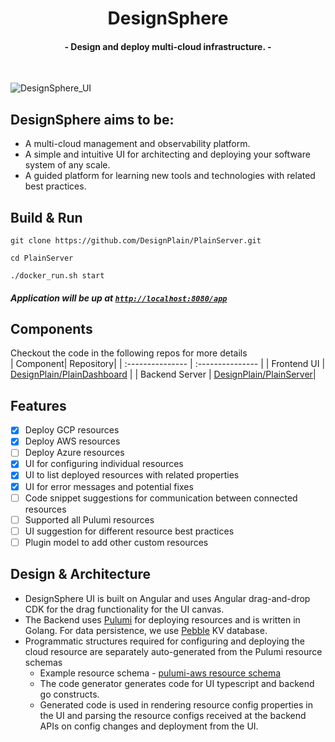 <h1 align="center">
DesignSphere
</h1>
<h4 align="center">
  - Design and deploy multi-cloud infrastructure. -
  <br>
</h4>
<br>

![DesignSphere_UI](https://github.com/DesignPlain/.github/assets/19748270/220741e9-2351-4684-a4f5-c916d95a7be0)

## DesignSphere aims to be:

-  A multi-cloud management and observability platform.
-  A simple and intuitive UI for architecting and deploying your software system of any scale.
-  A guided platform for learning new tools and technologies with related best practices.

## Build & Run

```
git clone https://github.com/DesignPlain/PlainServer.git

cd PlainServer

./docker_run.sh start
```

##### Application will be up at [`http://localhost:8080/app`](http://localhost:8080/app/)

## Components

Checkout the code in the following repos for more details  
| Component| Repository|
| :--------------- | :--------------- |
| Frontend UI | [DesignPlain/PlainDashboard](https://github.com/DesignPlain/PlainDashboard) |
| Backend Server | [DesignPlain/PlainServer](https://github.com/DesignPlain/PlainServer)|

## Features

- [x] Deploy GCP resources
- [x] Deploy AWS resources
- [ ] Deploy Azure resources
- [x] UI for configuring individual resources
- [x] UI to list deployed resources with related properties
- [x] UI for error messages and potential fixes
- [ ] Code snippet suggestions for communication between connected resources
- [ ] Supported all Pulumi resources
- [ ] UI suggestion for different resource best practices
- [ ] Plugin model to add other custom resources

## Design & Architecture

- DesignSphere UI is built on Angular and uses Angular drag-and-drop CDK for the drag functionality for the UI canvas.
- The Backend uses [Pulumi](https://www.pulumi.com) for deploying resources and is written in Golang. For data persistence, we use [Pebble](https://github.com/cockroachdb/pebble) KV database.
- Programmatic structures required for configuring and deploying the cloud resource are separately auto-generated from the Pulumi resource schemas
  - Example resource schema - [pulumi-aws resource schema](https://github.com/pulumi/pulumi-aws/blob/master/provider/cmd/pulumi-resource-aws/schema.json)
  - The code generator generates code for UI typescript and backend go constructs.
  - Generated code is used in rendering resource config properties in the UI and parsing the resource configs received at the backend APIs on config changes and deployment from the UI.
